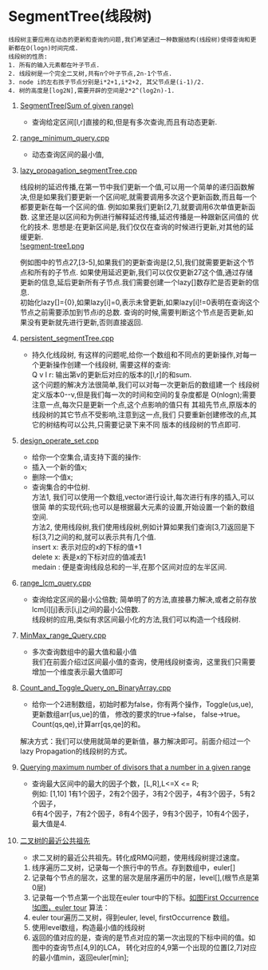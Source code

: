# SegmentTree(线段树)
    线段树主要应用在动态的更新和查询的问题,我们希望通过一种数据结构(线段树)使得查询和更新都在O(logn)时间完成.
    线段树的性质:
    1. 所有的输入元素都在叶子节点.
    2. 线段树是一个完全二叉树,共有n个叶子节点,2n-1个节点.
    3. node i的左右孩子节点分别是i*2+1,i*2+2, 其父节点是(i-1)/2.
    4. 树的高度是[log2N],需要开辟的空间是2*2^(log2n)-1.       

1. [SegmentTree(Sum of given range)](./sum_of_given_range.cpp)
    
    + 查询给定区间[l,r]直接的和,但是有多次查询,而且有动态更新.

2. [range_minimum_query.cpp](./range_minimum_query.cpp)

    + 动态查询区间的最小值,


 3. [lazy_propagation_segmentTree.cpp](./lazy_propagation_segmentTree.cpp)
    
    线段树的延迟传播,在第一节中我们更新一个值,可以用一个简单的递归函数解决,但是如果我们要更新一个区间呢,就需要调用多次这个更新函数,而且每一个都要更新在每一个区间的值.
    例如如果我们更新[2,7],就要调用6次单值更新函数.
    这里还是以区间和为例进行解释延迟传播,延迟传播是一种跟新区间值的
    优化的技术.
    思想是:在更新区间是,我们仅仅在查询的时候进行更新,对其他的延缓更新.     
    [!segment-tree1.png](../assert/segment-tree1.png)
    
    例如图中的节点27,[3-5],如果我们的更新查询是[2,5],我们就需要更新这个节点和所有的子节点.
    如果使用延迟更新,我们可以仅仅更新27这个值,通过存储更新的信息,延后更新所有子节点.我们需要创建一个lazy[]数存贮是否更新的信息.  
    初始化lazy[]={0},如果lazy[i]=0,表示未曾更新,如果lazy[i]!=0表明在查询这个节点之前需要添加到节点i的总数.
    查询的时候,需要判断这个节点是否更新,如果没有更新就先进行更新,否则直接返回.

4. [persistent_segmentTree.cpp](./persistent_segmentTree.cpp)
    
    + 持久化线段树,
    有这样的问题呢,给你一个数组和不同点的更新操作,对每一个更新操作创建一个线段树,
    需要这样的查询:    
        Q v l r: 输出第v的更新后对应的版本的[l,r]的和sum.      
    这个问题的解决方法很简单,我们可以对每一次更新后的数组建一个
    线段树定义版本0--v,但是我们每一次的时间和空间的复杂度都是
    O(nlogn);需要注意一点,每次只是更新一个点,这个点影响的值只有
    其祖先节点,原版本的线段树的其它节点不受影响,注意到这一点,我们
    只要重新创建修改的点,其它的树结构可以公共,只需要记录下来不同
    版本的线段树的节点即可.
5. [design_operate_set.cpp](./design_operate_set.cpp)
    
    + 给你一个空集合,请支持下面的操作:
    * 插入一个新的值x; 
    * 删除一个值x; 
    * 查询集合的中位树.     
    方法1,
    我们可以使用一个数组,vector进行设计,每次进行有序的插入,可以很简
    单的实现代码;也可以是根据最大元素的设置,开始设置一个新的数组空间.  
    方法2,
    使用线段树,我们使用线段树,例如计算如果我们查询[3,7]返回是下标[3,7]之间的和,就可以表示共有几个值.     
    insert x: 表示对应的x的下标的值+1     
    delete x: 表是x的下标对应的值减去1     
    medain : 便是查询线段总和的一半,在那个区间对应的左半区间.
6. [range_lcm_query.cpp](./range_lcm_query.cpp)

    + 查询给定区间的最小公倍数;
    简单明了的方法,直接暴力解决,或者之前存放lcm[i][j]表示[i,j]之间的最小公倍数.      
    线段树的应用,类似有求区间最小化的方法,我们可以构造一个线段树.


7. [MinMax_range_Query.cpp](./MinMax_range_Query.cpp)
    
    + 多次查询数组中的最大值和最小值   
    我们在前面介绍过区间最小值的查询，使用线段树查询，这里我们只需要增加一个维度表示最大值即可
 

8. [Count_and_Toggle_Query_on_BinaryArray.cpp](./Count_and_Toggle_Query_on_BinaryArray.cpp)

    + 给你一个2进制数组，初始时都为false，你有两个操作，Toggle(us,ue),更新数组arr[us,ue]的值，
    修改的要求的true->false， false->true。Count(qs,qe),计算arr[qs,qe]的和。

    解决方式：我们可以使用就简单的更新值，暴力解决即可。前面介绍过一个lazy Propagation的线段树的方式。
    
9. [Querying maximum number of divisors that a number in a given range](./max_number_of_divisors_in_range.cpp)  
    + 查询最大区间中的最大的因子个数，[L,R],L<=X <= R;  
    例如: [1,10]
    1有1个因子，2有2个因子，3有2个因子，4有3个因子，5有2个因子，     
    6有4个因子，7有2个因子，8有4个因子，9有3个因子，10有4个因子，
    最大值是4.

10. [二叉树的最近公共祖先](./LCA_With_RMQ.cpp)

    + 求二叉树的最近公共祖先。转化成RMQ问题，使用线段树提过速度。
    1. 线序遍历二叉树，记录每一个旅行中的节点。存到数组中，euler[]
    2. 记录每个节点的层次，这里的层次是层序遍历中的层，level[],(根节点是第0层)
    3. 记录每一个节点第一个出现在euler tour中的下标。[如图First Occurrence](../assert/first.png)
    [!如图，euler tour](../assert/euler.png)
    算法：
    1. euler tour遍历二叉树，得到euler, level, firstOccurrence 数组。
    2. 使用level数组，构造最小值的线段树
    3. 返回的值对应的是，查询的是节点对应的第一次出现的下标中间的值。如图中的查询节点[4,9]的LCA，
        转化对应的4,9第一个出现的位置[2,7]对应的最小值min，返回euler[min];
    




